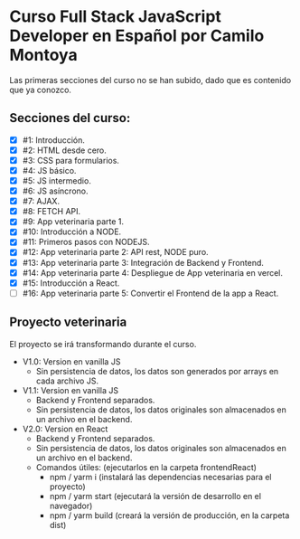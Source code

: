 # Curso Full Stack JavaScript Developer en Español por Camilo Montoya

Las primeras secciones del curso no se han subido, dado que es contenido que ya conozco.

## Secciones del curso:

- [x] #1: Introducción.
- [x] #2: HTML desde cero.
- [x] #3: CSS para formularios.
- [x] #4: JS básico.
- [x] #5: JS intermedio.
- [x] #6: JS asíncrono.
- [x] #7: AJAX.
- [x] #8: FETCH API.
- [x] #9: App veterinaria parte 1.
- [x] #10: Introducción a NODE.
- [x] #11: Primeros pasos con NODEJS.
- [x] #12: App veterinaria parte 2: API rest, NODE puro.
- [x] #13: App veterinaria parte 3: Integración de Backend y Frontend.
- [x] #14: App veterinaria parte 4: Despliegue de App veterinaria en vercel.
- [x] #15: Introducción a React.
- [ ] #16: App veterinaria parte 5: Convertir el Frontend de la app a React.

## Proyecto veterinaria

El proyecto se irá transformando durante el curso.

- V1.0: Version en vanilla JS
  - Sin persistencia de datos, los datos son generados por arrays en cada archivo JS.
- V1.1: Version en vanilla JS
  - Backend y Frontend separados.
  - Sin persistencia de datos, los datos originales son almacenados en un archivo en el backend.
- V2.0: Version en React
  - Backend y Frontend separados.
  - Sin persistencia de datos, los datos originales son almacenados en un archivo en el backend.
  - Comandos útiles: (ejecutarlos en la carpeta frontendReact)
    - npm / yarm i (instalará las dependencias necesarias para el proyecto)
    - npm / yarm start (ejecutará la versión de desarrollo en el navegador)
    - npm / yarm build (creará la versión de producción, en la carpeta dist)
